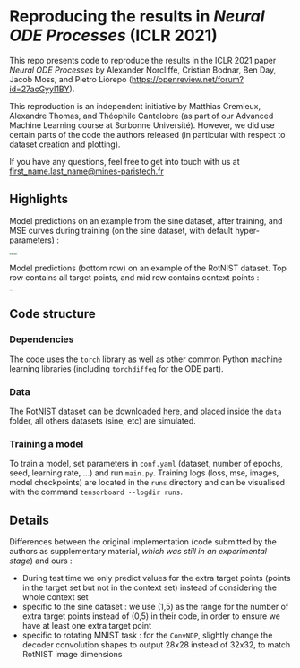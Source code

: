 # Reproducing the results in _Neural ODE Processes_ (ICLR 2021)

This repo presents code to reproduce the results in the ICLR 2021 paper _Neural ODE Processes_ by Alexander Norcliffe, Cristian Bodnar, Ben Day, Jacob Moss, and Pietro Liòrepo (https://openreview.net/forum?id=27acGyyI1BY).

This reproduction is an independent initiative by Matthias Cremieux, Alexandre Thomas, and Théophile Cantelobre (as part of our Advanced Machine Learning course at Sorbonne Université). However, we did use certain parts of the code the authors released (in particular with respect to dataset creation and plotting).

If you have any questions, feel free to get into touch with us at first_name.last_name@mines-paristech.fr

## Highlights

Model predictions on an example from the sine dataset, after training, and MSE curves during training (on the sine dataset, with default hyper-parameters) :

<img src="/Users/alexandre/development/school/Reproducing-Neural-ODE-Processes/img/sine.png" alt="sine" style="zoom:24%;" /><img src="/Users/alexandre/development/school/Reproducing-Neural-ODE-Processes/img/sine_training.png" style="zoom:24%;" />

Model predictions (bottom row) on an example of the RotNIST dataset. Top row contains all target points, and mid row contains context points :

<img src="/Users/alexandre/development/school/Reproducing-Neural-ODE-Processes/img/rotnist.png" alt="rotnist" style="zoom:9%;" />

## Code structure

### Dependencies

The code uses the `torch` library as well as other common Python machine learning libraries (including `torchdiffeq` for the ODE part).

### Data

The RotNIST dataset can be downloaded [here](https://www.dropbox.com/s/aw0rgwb3iwdd1zm/rot-mnist-3s.mat), and placed inside the `data` folder, all others datasets (sine, etc) are simulated.

### Training a model

To train a model, set parameters in `conf.yaml` (dataset, number of epochs, seed, learning rate, ...) and run `main.py`. Training logs (loss, mse, images, model checkpoints) are located in the `runs` directory and can be visualised with the command `tensorboard --logdir runs`.

## Details

Differences between the original implementation (code submitted by the authors as supplementary material, *which was still in an experimental stage*) and ours :

- During test time we only predict values for the extra target points (points in the target set but not in the context set) instead of considering the whole context set
- specific to the sine dataset : we use (1,5) as the range for the number of extra target points instead of (0,5) in their code, in order to ensure we have at least one extra target point
- specific to rotating MNIST task : for the `ConvNDP`, slightly change the decoder convolution shapes to output 28x28 instead of 32x32, to match RotNIST image dimensions
